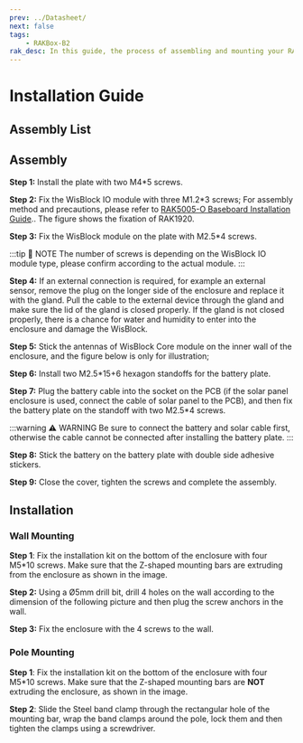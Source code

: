 ```yaml
---
prev: ../Datasheet/
next: false
tags:
    - RAKBox-B2
rak_desc: In this guide, the process of assembling and mounting your RAKBox-B2 will be shown step by step. Strict adherence to the steps guarantees a secured and durable casing.
---
```

# Installation Guide

## Assembly List

<rk-img
  src="/assets/images/accessories/rakbox-b2/installation/package-contents-b2.png"
  width="90%"
  caption="Assembly list"
/>

## Assembly

**Step 1:** Install the plate with two M4\*5 screws.

<rk-img
  src="/assets/images/accessories/rakbox-b2/installation/box-plate.png"
  width="35%"
  caption="Installing the Plate"
/>

**Step 2:** Fix the WisBlock IO module with three M1.2\*3 screws; For assembly method and precautions, please refer to [RAK5005-O Baseboard Installation Guide](../../../../Knowledge-Hub/Learn/RAK5005-O-Baseboard-Installation-Guide/).. The figure shows the fixation of RAK1920.

<rk-img
  src="/assets/images/accessories/rakbox-b2/installation/wisblock-io.png"
  width="35%"
  caption="Attaching WisBlock IO"
/>

**Step 3:** Fix the WisBlock module on the plate with M2.5\*4 screws.

:::tip 📝 NOTE
The number of screws is depending on the WisBlock IO module type, please confirm according to the actual module.
:::

<rk-img
  src="/assets/images/accessories/rakbox-b2/installation/box-wisblock.png"
  width="35%"
  caption="Attaching WisBlock Module"
/>

**Step 4:** If an external connection is required, for example an external sensor, remove the plug on the longer side of the enclosure and replace it with the gland. Pull the cable to the external device through the gland and make sure the lid of the gland is closed properly. If the gland is not closed properly, there is a chance for water and humidity to enter into the enclosure and damage the WisBlock.

<rk-img
  src="/assets/images/accessories/rakbox-b2/installation/box-plug.png"
  width="35%"
  caption="Attaching the Gland"
/>

**Step 5:** Stick the antennas of WisBlock Core module on the inner wall of the enclosure, and the figure below is only for illustration;

<rk-img
  src="/assets/images/accessories/rakbox-b2/installation/image-20200713172526816.png"
  height="35%"
  caption="Installing the Antennas to the Enclosure"
/>

**Step 6:** Install two M2.5\*15+6 hexagon standoffs for the battery plate.

<rk-img
  src="/assets/images/accessories/rakbox-b2/installation/image-20200713172618654.png"
  height="35%"
  caption="Installing standoff screws"
/>

**Step 7:** Plug the battery cable into the socket on the PCB (if the solar panel enclosure is used, connect the cable of solar panel to the PCB), and then fix the battery plate on the standoff with two M2.5\*4 screws.

:::warning ⚠️ WARNING
Be sure to connect the battery and solar cable first, otherwise the cable cannot be connected after installing the battery plate.
:::

<rk-img
  src="/assets/images/accessories/rakbox-b2/installation/image-20200713172829441.png"
  height="35%"
  caption="Attaching battery and Solar Panel"
/>

**Step 8:** Stick the battery on the battery plate with double side adhesive stickers.

<rk-img
  src="/assets/images/accessories/rakbox-b2/installation/box-battery.png"
  width="35%"
  caption="Attaching the Battery"
/>

**Step 9:** Close the cover, tighten the screws and complete the assembly.

<rk-img
  src="/assets/images/accessories/rakbox-b2/installation/box-cover.png"
  width="35%"
  caption="Attaching the Cover"
/>

## Installation

### Wall Mounting

**Step 1**: Fix the installation kit on the bottom of the enclosure with four M5\*10 screws. Make sure that the Z-shaped mounting bars are extruding from the enclosure as shown in the image.

<rk-img
  src="/assets/images/accessories/rakbox-b2/installation/box-bracket.png"
  width="35%"
  caption="Installing the Bracket"
/>

**Step 2:** Using a Ø5mm drill bit, drill 4 holes on the wall according to the dimension of the following picture and then plug the screw anchors in the wall.

<rk-img
  src="/assets/images/accessories/rakbox-b2/installation/screw-distance.png"
  width="35%"
  caption="4 Drill Holes"
/>

**Step 3:** Fix the enclosure with the 4 screws to the wall.

<rk-img
  src="/assets/images/accessories/rakbox-b2/installation/box-wall-bracket.png"
  width="35%"
  caption="Attaching the Enclosure to the Wall"
/>

### Pole Mounting

**Step 1**: Fix the installation kit on the bottom of the enclosure with four M5\*10 screws. Make sure that the Z-shaped mounting bars are **NOT** extruding the enclosure, as shown in the image.

<rk-img
  src="/assets/images/accessories/rakbox-b2/installation/box-belt-bracket.png"
  width="35%"
  caption="Attaching the Installation Kit"
/>

**Step 2**: Slide the Steel band clamp through the rectangular hole of the mounting bar, wrap the band clamps around the pole, lock them and then tighten the clamps using a screwdriver.

<rk-img
  src="/assets/images/accessories/rakbox-b2/installation/box-belt.png"
  width="25%"
  caption="Attaching the Clamp to the Pole"
/>
